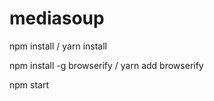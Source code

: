 # mediasoup


npm install / yarn install

npm install -g browserify / yarn add browserify

npm start
